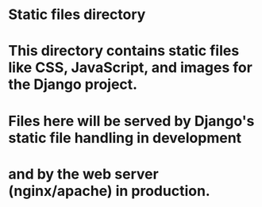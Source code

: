 # Static files directory

# This directory contains static files like CSS, JavaScript, and images for the Django project.

# Files here will be served by Django's static file handling in development

# and by the web server (nginx/apache) in production.
